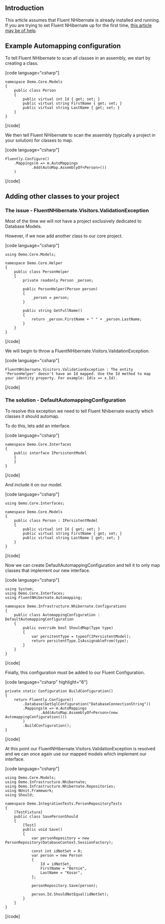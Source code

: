 ## Introduction

This article assumes that Fluent NHibernate is already installed and running. If you are trying to set Fluent NHibernate up for the first time, [this article may be of help](../getting-started-with-fluent-nhibernate.md).

## Example Automapping configuration

To tell Fluent NHibernate to scan all classes in an assembly, we start by creating a class.

[code language="csharp"]

	namespace Demo.Core.Models
	{
	    public class Person
	    {
	        public virtual int Id { get; set; }
	        public virtual string FirstName { get; set; }
	        public virtual string LastName { get; set; }
	    }
	}
	

[/code]

We then tell Fluent NHibernate to scan the assembly (typically a project in your solution) for classes to map.

[code language="csharp"]

	Fluently.Configure()
	    .Mappings(m => m.AutoMappings
	            .Add(AutoMap.AssemblyOf<Person>())
	    )
	
[/code]

## Adding other classes to your project

### The issue - FluentNHibernate.Visitors.ValidationException

Most of the time we will not have a project exclusively dedicated to Database Models.

However, if we now add another class to our core project.

[code language="csharp"]

	using Demo.Core.Models;
	
	namespace Demo.Core.Helper
	{
	    public class PersonHelper
	    {
	        private readonly Person _person;
	
	        public PersonHelper(Person person)
	        {
	            _person = person;
	        }
	
	        public string GetFullName()
	        {
	            return _person.FirstName + " " + _person.LastName;
	        }
	    }
	}
	
[/code]

We will begin to throw a FluentNHibernate.Visitors.ValidationException.

[code language="csharp"]

	FluentNHibernate.Visitors.ValidationException : The entity 'PersonHelper' doesn't have an Id mapped. Use the Id method to map your identity property. For example: Id(x => x.Id).
	
[/code]

### The solution - DefaultAutomappingConfiguration

To resolve this exception we need to tell Fluent Nhibernate exactly which classes it should automap.

To do this, lets add an interface.

[code language="csharp"]

	namespace Demo.Core.Interfaces
	{
	    public interface IPersistentModel
	    {
	    }
	}
	
[/code]

And include it on our model.

[code language="csharp"]

	using Demo.Core.Interfaces;

	namespace Demo.Core.Models
	{
	    public class Person : IPersistentModel
	    {
	        public virtual int Id { get; set; }
	        public virtual string FirstName { get; set; }
	        public virtual string LastName { get; set; }
	    }
	}
	
[/code]

Now we can create DefaultAutomappingConfiguration and tell it to only map classes that implement our new interface.

[code language="csharp"]

	using System;
	using Demo.Core.Interfaces;
	using FluentNHibernate.Automapping;
	
	namespace Demo.Infrastructure.Nhibernate.Configurations
	{
	    public class AutomappingConfiguration : DefaultAutomappingConfiguration
	    {
	        public override bool ShouldMap(Type type)
	        {
	            var persitentType = typeof(IPersistentModel);
	            return persitentType.IsAssignableFrom(type);
	        }
	    }
	}
	
[/code]

Finally, this configuration must be added to our Fluent Configuration.

[code language="csharp" highlight="6"]

    private static Configuration BuildConfiguration()
    {
        return Fluently.Configure()
            .Database(GetSqlConfiguration("DatabaseConnectionString"))
            .Mappings(m => m.AutoMappings
                    .Add(AutoMap.AssemblyOf<Person>(new AutomappingConfiguration()))
            )
            .BuildConfiguration();
    }
	
[/code]

At this point our FluentNHibernate.Visitors.ValidationException is resolved and we can once again use our mapped models which implement our interface.

[code language="csharp"]

	using Demo.Core.Models;
	using Demo.Infrastructure.Nhibernate;
	using Demo.Infrastructure.Nhibernate.Repositories;
	using NUnit.Framework;
	using Should;
	
	namespace Demo.IntegrationTests.PersonRepositoryTests
	{
	    [TestFixture]
	    public class SavePersonShould
	    {
	        [Test]
	        public void Save()
	        {
	            var personRepository = new PersonRepository(DatabaseContext.SessionFactory);
	
	            const int idNotSet = 0;
	            var person = new Person
	            {
	                Id = idNotSet,
	                FirstName = "Bernie",
	                LastName = "Kosar",
	            };
	
	            personRepository.Save(person);
	
	            person.Id.ShouldNotEqual(idNotSet);
	        }
	    }
	} 
	
[/code]